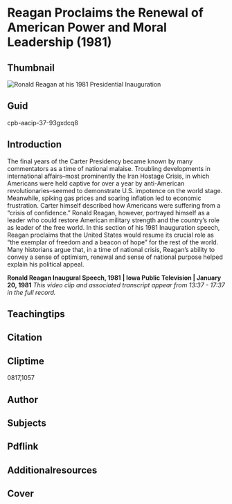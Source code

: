 # Reagan Proclaims the Renewal of American Power and Moral Leadership (1981)

## Thumbnail

![Ronald Reagan at his 1981 Presidential Inauguration](https://s3.amazonaws.com/americanarchive.org/primary_source_sets/11_Conservatism.jpg "Ronald Reagan at his 1981 Presidential Inauguration")


## Guid
cpb-aacip-37-93gxdcq8

## Introduction

The final years of the Carter Presidency became known by many commentators as a time of national malaise. Troubling developments in international affairs–most prominently the Iran Hostage Crisis, in which Americans were held captive for over a year by anti-American revolutionaries–seemed to demonstrate U.S. impotence on the world stage. Meanwhile, spiking gas prices and soaring inflation led to economic frustration. Carter himself described how Americans were suffering from a “crisis of confidence.” Ronald Reagan, however, portrayed himself as a leader who could restore American military strength and the country’s role as leader of the free world. In this section of his 1981 Inauguration speech, Reagan proclaims that the United States would resume its crucial role as “the exemplar of freedom and a beacon of hope” for the rest of the world. Many historians argue that, in a time of national crisis, Reagan’s ability to convey a sense of optimism, renewal and sense of national purpose helped explain his political appeal.

<b>Ronald Reagan Inaugural Speech, 1981</b>
<b>| Iowa Public Television | January 20, 1981</b>
<i>This video clip and associated transcript appear from 13:37 - 17:37 in the full record.</i>

## Teachingtips

## Citation

## Cliptime

0817,1057

## Author
## Subjects
## Pdflink
## Additionalresources
## Cover



